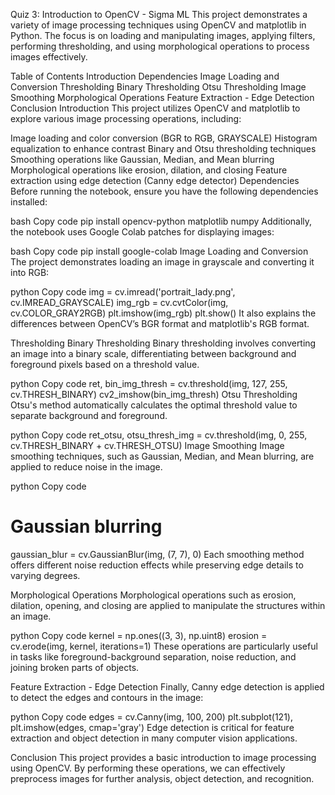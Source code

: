 Quiz 3: Introduction to OpenCV - Sigma ML
This project demonstrates a variety of image processing techniques using OpenCV and matplotlib in Python. The focus is on loading and manipulating images, applying filters, performing thresholding, and using morphological operations to process images effectively.

Table of Contents
Introduction
Dependencies
Image Loading and Conversion
Thresholding
Binary Thresholding
Otsu Thresholding
Image Smoothing
Morphological Operations
Feature Extraction - Edge Detection
Conclusion
Introduction
This project utilizes OpenCV and matplotlib to explore various image processing operations, including:

Image loading and color conversion (BGR to RGB, GRAYSCALE)
Histogram equalization to enhance contrast
Binary and Otsu thresholding techniques
Smoothing operations like Gaussian, Median, and Mean blurring
Morphological operations like erosion, dilation, and closing
Feature extraction using edge detection (Canny edge detector)
Dependencies
Before running the notebook, ensure you have the following dependencies installed:

bash
Copy code
pip install opencv-python matplotlib numpy
Additionally, the notebook uses Google Colab patches for displaying images:

bash
Copy code
pip install google-colab
Image Loading and Conversion
The project demonstrates loading an image in grayscale and converting it into RGB:

python
Copy code
img = cv.imread('portrait_lady.png', cv.IMREAD_GRAYSCALE)
img_rgb = cv.cvtColor(img, cv.COLOR_GRAY2RGB)
plt.imshow(img_rgb)
plt.show()
It also explains the differences between OpenCV’s BGR format and matplotlib's RGB format.

Thresholding
Binary Thresholding
Binary thresholding involves converting an image into a binary scale, differentiating between background and foreground pixels based on a threshold value.

python
Copy code
ret, bin_img_thresh = cv.threshold(img, 127, 255, cv.THRESH_BINARY)
cv2_imshow(bin_img_thresh)
Otsu Thresholding
Otsu's method automatically calculates the optimal threshold value to separate background and foreground.

python
Copy code
ret_otsu, otsu_thresh_img = cv.threshold(img, 0, 255, cv.THRESH_BINARY + cv.THRESH_OTSU)
Image Smoothing
Image smoothing techniques, such as Gaussian, Median, and Mean blurring, are applied to reduce noise in the image.

python
Copy code
# Gaussian blurring
gaussian_blur = cv.GaussianBlur(img, (7, 7), 0)
Each smoothing method offers different noise reduction effects while preserving edge details to varying degrees.

Morphological Operations
Morphological operations such as erosion, dilation, opening, and closing are applied to manipulate the structures within an image.

python
Copy code
kernel = np.ones((3, 3), np.uint8)
erosion = cv.erode(img, kernel, iterations=1)
These operations are particularly useful in tasks like foreground-background separation, noise reduction, and joining broken parts of objects.

Feature Extraction - Edge Detection
Finally, Canny edge detection is applied to detect the edges and contours in the image:

python
Copy code
edges = cv.Canny(img, 100, 200)
plt.subplot(121), plt.imshow(edges, cmap='gray')
Edge detection is critical for feature extraction and object detection in many computer vision applications.

Conclusion
This project provides a basic introduction to image processing using OpenCV. By performing these operations, we can effectively preprocess images for further analysis, object detection, and recognition.
